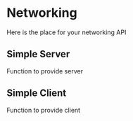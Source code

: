 # Networking
Here is the place for your networking API

## Simple Server
Function to provide server 

## Simple Client
Function to provide client
